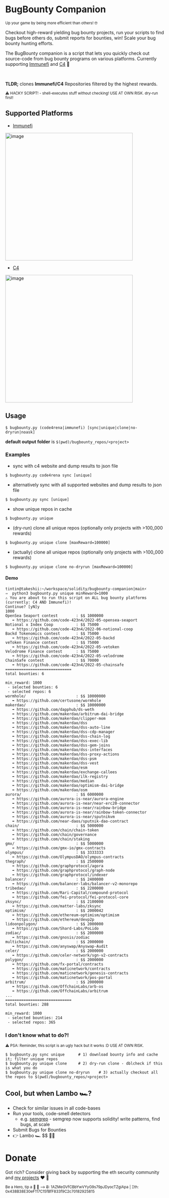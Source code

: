 # BugBounty Companion 

<sup>
Up your game by being more efficient than others! 🤓
</sup>


Checkout high-reward yielding bug bounty projects, run your scripts to find bugs before others do, submit reports for bounties, win! Scale your bug bounty hunting efforts.

The BugBounty companion is a script that lets you quickly check out source-code from bug bounty programs on various platforms. Currently supporting [Immunefi](https://immunefi.com/explore/) and [C4](https://code4rena.com/) 🙌 

<br>

**TLDR;** clones **Immunefi/C4** Repositories filtered by the highest rewards.

<sup>
⚠️ HACKY SCRIPT! - shell-executes stuff without checking! USE AT OWN RISK. dry-run first! 
</sup>

## Supported Platforms

* [Immunefi](https://immunefi.com/explore/)

<a href="https://immunefi.com/explore/"><img width="400" alt="image" src="https://user-images.githubusercontent.com/2865694/171031969-2e62159b-788d-4a9d-b240-af20982c0b09.png"></a>

* [C4](https://code4rena.com/)

<a href="https://code4rena.com/"><img width="400" alt="image" src="https://user-images.githubusercontent.com/2865694/171032003-99fc1ca6-e178-49be-8e69-008d2895a530.png"></a>


## Usage

```
$ bugbounty.py (code4rena|immunefi) [sync|unique|clone|no-dryrun|noask]
```

**default output folder** is `$(pwd)/bugbounty_repos/<project>`

### Examples

* sync with c4 website and dump results to json file
```
$ bugbounty.py code4rena sync [unique]
```

* alternatively sync with all supported websites and dump results to json file
```
$ bugbounty.py sync [unique]
```

* show unique repos in cache
```
$ bugbounty.py unique
```

* (dry-run) clone all unique repos (optionally only projects with >100_000 rewards)
```
$ bugbounty.py unique clone [maxReward=100000]
```

* (actually) clone all unique repos (optionally only projects with >100_000 rewards)
```
$ bugbounty.py unique clone no-dryrun [maxReward=100000]
```

#### Demo


```
tintin@takeshii:~/workspace/solidity/bugbounty-companion|main⚡ 
⇒  python3 bugbounty.py unique minReward=1000
⚠️ You are about to run this script on ALL bug bounty platforms (currently: C4 AND Immunefi)!
Continue? [yN]y
1000
OpenSea Seaport contest        : $$ 1000000                       
   ➡️ https://github.com/code-423n4/2022-05-opensea-seaport
Notional x Index Coop          : $$ 75000                         
   ➡️ https://github.com/code-423n4/2022-06-notional-coop
Backd Tokenomics contest       : $$ 75000                         
   ➡️ https://github.com/code-423n4/2022-05-backd
veToken Finance contest        : $$ 75000                         
   ➡️ https://github.com/code-423n4/2022-05-vetoken
Velodrome Finance contest      : $$ 75000                         
   ➡️ https://github.com/code-423n4/2022-05-velodrome
ChainSafe contest              : $$ 70000                         
   ➡️ https://github.com/code-423n4/2022-05-chainsafe
=============================
total bounties: 6

min_reward: 1000
 - selected bounties: 6
 - selected repos: 6
wormhole/                      : $$ 10000000                      
   ➡️ https://github.com/certusone/wormhole
makerdao/                      : $$ 10000000                      
   ➡️ https://github.com/dapphub/ds-weth
   ➡️ https://github.com/makerdao/arbitrum-dai-bridge
   ➡️ https://github.com/makerdao/clipper-mom
   ➡️ https://github.com/makerdao/dss
   ➡️ https://github.com/makerdao/dss-auto-line
   ➡️ https://github.com/makerdao/dss-cdp-manager
   ➡️ https://github.com/makerdao/dss-chain-log
   ➡️ https://github.com/makerdao/dss-exec-lib
   ➡️ https://github.com/makerdao/dss-gem-joins
   ➡️ https://github.com/makerdao/dss-interfaces
   ➡️ https://github.com/makerdao/dss-proxy-actions
   ➡️ https://github.com/makerdao/dss-psm
   ➡️ https://github.com/makerdao/dss-vest
   ➡️ https://github.com/makerdao/esm
   ➡️ https://github.com/makerdao/exchange-callees
   ➡️ https://github.com/makerdao/ilk-registry
   ➡️ https://github.com/makerdao/median
   ➡️ https://github.com/makerdao/optimism-dai-bridge
   ➡️ https://github.com/makerdao/osm
aurora/                        : $$ 6000000                       
   ➡️ https://github.com/aurora-is-near/aurora-engine
   ➡️ https://github.com/aurora-is-near/near-erc20-connector
   ➡️ https://github.com/aurora-is-near/rainbow-bridge
   ➡️ https://github.com/aurora-is-near/rainbow-token-connector
   ➡️ https://github.com/aurora-is-near/sputnikvm
   ➡️ https://github.com/near-daos/sputnik-dao-contract
chain/                         : $$ 5000000                       
   ➡️ https://github.com/chain/chain-token
   ➡️ https://github.com/chain/governance
   ➡️ https://github.com/chain/staking
gmx/                           : $$ 5000000                       
   ➡️ https://github.com/gmx-io/gmx-contracts
olympus/                       : $$ 3333333                       
   ➡️ https://github.com/OlympusDAO/olympus-contracts
thegraph/                      : $$ 2500000                       
   ➡️ https://github.com/graphprotocol/agora
   ➡️ https://github.com/graphprotocol/graph-node
   ➡️ https://github.com/graphprotocol/indexer
balancer/                      : $$ 2400000                       
   ➡️ https://github.com/balancer-labs/balancer-v2-monorepo
tribedao/                      : $$ 2200000                       
   ➡️ https://github.com/Rari-Capital/compound-protocol
   ➡️ https://github.com/fei-protocol/fei-protocol-core
zksync/                        : $$ 2100000                       
   ➡️ https://github.com/matter-labs/zksync
optimism/                      : $$ 2000042                       
   ➡️ https://github.com/ethereum-optimism/optimism
   ➡️ https://github.com/ethereum/devp2p
lidoonpolygon/                 : $$ 2000000                       
   ➡️ https://github.com/Shard-Labs/PoLido
zodiac/                        : $$ 2000000                       
   ➡️ https://github.com/gnosis/zodiac
multichain/                    : $$ 2000000                       
   ➡️ https://github.com/anyswap/Anyswap-Audit
celer/                         : $$ 2000000                       
   ➡️ https://github.com/celer-network/sgn-v2-contracts
polygon/                       : $$ 2000000                       
   ➡️ https://github.com/fx-portal/contracts
   ➡️ https://github.com/maticnetwork/contracts
   ➡️ https://github.com/maticnetwork/genesis-contracts
   ➡️ https://github.com/maticnetwork/pos-portal
arbitrum/                      : $$ 2000000                       
   ➡️ https://github.com/OffchainLabs/arb-os
   ➡️ https://github.com/OffchainLabs/arbitrum
...
=============================
total bounties: 288

min_reward: 1000
 - selected bounties: 214
 - selected repos: 365
```

### I don't know what to do?!

<sup>
⚠️ PSA: Reminder, this script is an ugly hack but it works :D USE AT OWN RISK. 
</sup>

```
$ bugbounty.py sync unique      # 1) download bounty info and cache it; filter unique repos
$ bugbounty.py unique clone     # 2) dry-run clone - dblcheck if this is what you do
$ bugbounty.py unique clone no-dryrun    # 3) actually checkout all the repos to $(pwd)/bugbounty_repos/<project>
```
            
## Cool, but when Lambo 🏎️?

* Check for similar issues in all code-bases
* Run your tools, code-smell detectors
  * e.g. [semgrep](https://semgrep.dev/) - semgrep now supports solidity! write patterns, find bugs, at scale 
* Submit Bugs for Bounties
* 👉 Lambo 🏎️ $$ 🥳🥳
    
# Donate

Got rich? Consider giving back by supporting the eth security community and [my projects](https://github.com/sponsors/tintinweb)  ❤️ 🙏

<sup>
Be a Hero, tip a 🍺 🙂 ⟶ Ƀ: 1AZMeGVfCBbYwVYyG9s79pJDyocTZgiApa | Ξth: 0x438B38E30eF117C15fBfF833f9C2c70182925815
</sup>
